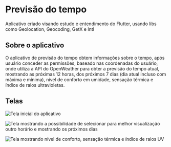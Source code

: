 # Previsão do tempo

Aplicativo criado visando estudo e entendimento do Flutter, usando libs como Geolocation, Geocoding, GetX e Intl

## Sobre o aplicativo

O aplicativo de previsão do tempo obtem informações sobre o tempo, após usuário conceder as permissões, baseado nas coordenadas do usuário, onde utiliza a API do OpenWeather para obter a previsão do tempo atual, mostrando as próximas 12 horas,  dos próximos 7 dias (dia atual incluso com máxima e mínima), nível de conforto em umidade, sensação térmica e índice de raios ultravioletas.

## Telas

![Tela inicial do aplicativo](https://i.imgur.com/NMi5gPQ.png)

![Tela mostrando a possibilidade de selecionar para melhor visualização outro horário e mostrando os próximos dias](https://i.imgur.com/r6xaAG4.png)

![Tela mostrando nível de conforto, sensação térmica e índice de raios UV](https://i.imgur.com/muh7lAO.png)



